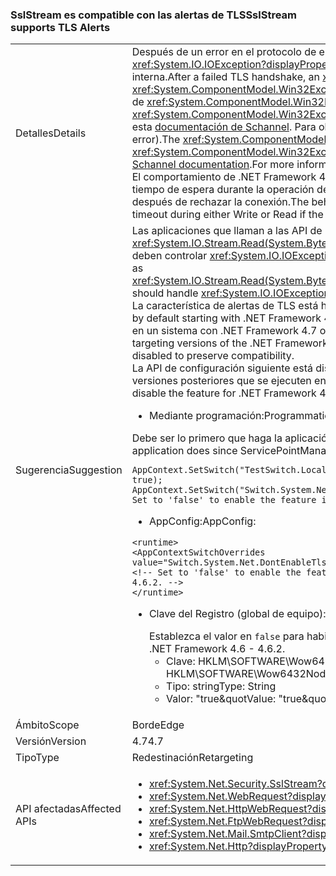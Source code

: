 ### <a name="sslstream-supports-tls-alerts"></a><span data-ttu-id="71b4c-101">SslStream es compatible con las alertas de TLS</span><span class="sxs-lookup"><span data-stu-id="71b4c-101">SslStream supports TLS Alerts</span></span>

|   |   |
|---|---|
|<span data-ttu-id="71b4c-102">Detalles</span><span class="sxs-lookup"><span data-stu-id="71b4c-102">Details</span></span>|<span data-ttu-id="71b4c-103">Después de un error en el protocolo de enlace TLS, la primera operación de lectura y escritura de E/S iniciará una excepción <xref:System.IO.IOException?displayProperty=name> con una excepción <xref:System.ComponentModel.Win32Exception?displayProperty=name> interna.</span><span class="sxs-lookup"><span data-stu-id="71b4c-103">After a failed TLS handshake, an <xref:System.IO.IOException?displayProperty=name> with an inner <xref:System.ComponentModel.Win32Exception?displayProperty=name> exception will be thrown by the first I/O Read/Write operation.</span></span> <span data-ttu-id="71b4c-104">El código de <xref:System.ComponentModel.Win32Exception.NativeErrorCode?displayProperty=name> para la excepción <xref:System.ComponentModel.Win32Exception?displayProperty=name> se puede asignar a las alertas de TLS desde la parte remota mediante esta [documentación de Schannel](https://msdn.microsoft.com/library/windows/desktop/dd721886%28v=vs.85%29.aspx). Para obtener más información, vea [RFC 2246: Section 7.2.2 Error alerts](https://tools.ietf.org/html/rfc2246#section-7.2.2) (RFC 2246: Sección 7.2.2 Alertas de error).</span><span class="sxs-lookup"><span data-stu-id="71b4c-104">The <xref:System.ComponentModel.Win32Exception.NativeErrorCode?displayProperty=name> code for the <xref:System.ComponentModel.Win32Exception?displayProperty=name> can be mapped to the TLS Alert from the remote party using this [Schannel documentation](https://msdn.microsoft.com/library/windows/desktop/dd721886%28v=vs.85%29.aspx).For more information, see [RFC 2246: Section 7.2.2 Error alerts](https://tools.ietf.org/html/rfc2246#section-7.2.2).</span></span> <br/><span data-ttu-id="71b4c-105">El comportamiento de .NET Framework 4.6.2 y versiones anteriores es que el canal de transporte (normalmente la conexión TCP) agotará el tiempo de espera durante la operación de escritura o lectura después de un error en el protocolo de enlace en la otra parte e inmediatamente después de rechazar la conexión.</span><span class="sxs-lookup"><span data-stu-id="71b4c-105">The behavior in .NET Framework 4.6.2 and earlier is that the transport channel (usually TCP connection) will timeout during either Write or Read if the other party failed the handshake and immediately afterwards rejected the connection.</span></span>|
|<span data-ttu-id="71b4c-106">Sugerencia</span><span class="sxs-lookup"><span data-stu-id="71b4c-106">Suggestion</span></span>|<span data-ttu-id="71b4c-107">Las aplicaciones que llaman a las API de E/S de red como <xref:System.IO.Stream.Read(System.Byte[],System.Int32,System.Int32)>/<xref:System.IO.Stream.Write(System.Byte[],System.Int32,System.Int32)> deben controlar <xref:System.IO.IOException> o <xref:System.TimeoutException?displayProperty=name>.</span><span class="sxs-lookup"><span data-stu-id="71b4c-107">Applications calling network I/O APIs such as <xref:System.IO.Stream.Read(System.Byte[],System.Int32,System.Int32)>/<xref:System.IO.Stream.Write(System.Byte[],System.Int32,System.Int32)> should handle <xref:System.IO.IOException> or <xref:System.TimeoutException?displayProperty=name>.</span></span><br/><span data-ttu-id="71b4c-108">La característica de alertas de TLS está habilitada de forma predeterminada a partir de .NET Framework 4.7.</span><span class="sxs-lookup"><span data-stu-id="71b4c-108">The TLS Alerts feature is enabled by default starting with .NET Framework 4.7.</span></span> <span data-ttu-id="71b4c-109">Las aplicaciones destinadas a versiones de .NET Framework de la 4.0 a la 4.6.2 que se ejecuten en un sistema con .NET Framework 4.7 o una versión posterior tendrán la función deshabilitada para mantener la compatibilidad.</span><span class="sxs-lookup"><span data-stu-id="71b4c-109">Applications targeting versions of the .NET Framework from 4.0 through 4.6.2 running on a .NET Framework 4.7 or higher system will have the feature disabled to preserve compatibility.</span></span> <br/><span data-ttu-id="71b4c-110">La API de configuración siguiente está disponible para habilitar o deshabilitar la característica para las aplicaciones de .NET Framework 4.6 y versiones posteriores que se ejecuten en .NET Framework 4.7 o versiones posteriores.</span><span class="sxs-lookup"><span data-stu-id="71b4c-110">The following configuration API is available to enable or disable the feature for .NET Framework 4.6 and later applications running on .NET Framework 4.7 or later.</span></span><ul><li><span data-ttu-id="71b4c-111">Mediante programación:</span><span class="sxs-lookup"><span data-stu-id="71b4c-111">Programmatically:</span></span></li></ul><span data-ttu-id="71b4c-112">Debe ser lo primero que haga la aplicación dado que ServicePointManager solo se inicializará una vez:</span><span class="sxs-lookup"><span data-stu-id="71b4c-112">Must be the very first thing the application does since ServicePointManager will initialize only once:</span></span><pre><code class="lang-csharp">AppContext.SetSwitch(&quot;TestSwitch.LocalAppContext.DisableCaching&quot;, true);&#13;&#10;AppContext.SetSwitch(&quot;Switch.System.Net.DontEnableTlsAlerts&quot;, true); // Set to &#39;false&#39; to enable the feature in .NET Framework 4.6 - 4.6.2.&#13;&#10;</code></pre><ul><li><span data-ttu-id="71b4c-113">AppConfig:</span><span class="sxs-lookup"><span data-stu-id="71b4c-113">AppConfig:</span></span></li></ul><pre><code class="lang-xml">&lt;runtime&gt;&#13;&#10;&lt;AppContextSwitchOverrides value=&quot;Switch.System.Net.DontEnableTlsAlerts=true&quot;/&gt;&#13;&#10;&lt;!-- Set to &#39;false&#39; to enable the feature in .NET Framework 4.6 - 4.6.2. --&gt;&#13;&#10;&lt;/runtime&gt;&#13;&#10;</code></pre><ul><li><span data-ttu-id="71b4c-114">Clave del Registro (global de equipo):</span><span class="sxs-lookup"><span data-stu-id="71b4c-114">Registry key (machine global):</span></span></p><span data-ttu-id="71b4c-115">Establezca el valor en <code>false</code> para habilitar la característica en .NET Framework 4.6 - 4.6.2.</span><span class="sxs-lookup"><span data-stu-id="71b4c-115">Set the Value to <code>false</code> to enable the feature in .NET Framework 4.6 - 4.6.2.</span></span><ul><li><span data-ttu-id="71b4c-116">Clave: HKLM\SOFTWARE\Wow6432Node\Microsoft\\.NETFramework\AppContext\Switch.System.Net.DontEnableTlsAlerts</span><span class="sxs-lookup"><span data-stu-id="71b4c-116">>Key: HKLM\SOFTWARE\Wow6432Node\Microsoft\\.NETFramework\AppContext\Switch.System.Net.DontEnableTlsAlerts</span></span></li><li><span data-ttu-id="71b4c-117">Tipo: string</span><span class="sxs-lookup"><span data-stu-id="71b4c-117">Type: String</span></span></li><li><span data-ttu-id="71b4c-118">Valor: &quot;true&quot</span><span class="sxs-lookup"><span data-stu-id="71b4c-118">Value: &quot;true&quot</span></span></li></ul></ul> |
|<span data-ttu-id="71b4c-119">Ámbito</span><span class="sxs-lookup"><span data-stu-id="71b4c-119">Scope</span></span>|<span data-ttu-id="71b4c-120">Borde</span><span class="sxs-lookup"><span data-stu-id="71b4c-120">Edge</span></span>|
|<span data-ttu-id="71b4c-121">Versión</span><span class="sxs-lookup"><span data-stu-id="71b4c-121">Version</span></span>|<span data-ttu-id="71b4c-122">4.7</span><span class="sxs-lookup"><span data-stu-id="71b4c-122">4.7</span></span>|
|<span data-ttu-id="71b4c-123">Tipo</span><span class="sxs-lookup"><span data-stu-id="71b4c-123">Type</span></span>|<span data-ttu-id="71b4c-124">Redestinación</span><span class="sxs-lookup"><span data-stu-id="71b4c-124">Retargeting</span></span>|
|<span data-ttu-id="71b4c-125">API afectadas</span><span class="sxs-lookup"><span data-stu-id="71b4c-125">Affected APIs</span></span>|<ul><li><xref:System.Net.Security.SslStream?displayProperty=nameWithType></li><li><xref:System.Net.WebRequest?displayProperty=nameWithType></li><li><xref:System.Net.HttpWebRequest?displayProperty=nameWithType></li><li><xref:System.Net.FtpWebRequest?displayProperty=nameWithType></li><li><xref:System.Net.Mail.SmtpClient?displayProperty=nameWithType></li><li><xref:System.Net.Http?displayProperty=nameWithType></li></ul>|